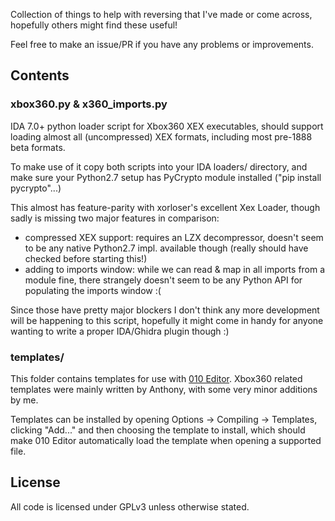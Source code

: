 Collection of things to help with reversing that I've made or come across, hopefully others might find these useful!

Feel free to make an issue/PR if you have any problems or improvements.

## Contents

### xbox360.py & x360_imports.py
IDA 7.0+ python loader script for Xbox360 XEX executables, should support loading almost all (uncompressed) XEX formats, including most pre-1888 beta formats.

To make use of it copy both scripts into your IDA loaders/ directory, and make sure your Python2.7 setup has PyCrypto module installed ("pip install pycrypto"...)

This almost has feature-parity with xorloser's excellent Xex Loader, though sadly is missing two major features in comparison:
- compressed XEX support: requires an LZX decompressor, doesn't seem to be any native Python2.7 impl. available though (really should have checked before starting this!)
- adding to imports window: while we can read & map in all imports from a module fine, there strangely doesn't seem to be any Python API for populating the imports window :(

Since those have pretty major blockers I don't think any more development will be happening to this script, hopefully it might come in handy for anyone wanting to write a proper IDA/Ghidra plugin though :)

### templates/
This folder contains templates for use with [010 Editor](https://www.sweetscape.com/010editor/). Xbox360 related templates were mainly written by Anthony, with some very minor additions by me.

Templates can be installed by opening Options -> Compiling -> Templates, clicking "Add..." and then choosing the template to install, which should make 010 Editor automatically load the template when opening a supported file.

## License
All code is licensed under GPLv3 unless otherwise stated.
